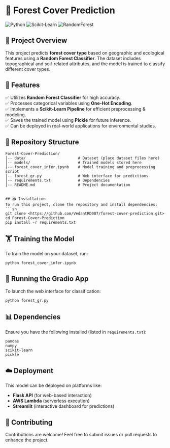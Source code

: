 # 🌳 Forest Cover Prediction

![Python](https://img.shields.io/badge/Python-3.8%2B-blue)
![Scikit-Learn](https://img.shields.io/badge/Scikit--Learn-ML-orange)
![RandomForest](https://img.shields.io/badge/RandomForest-Algorithm-green)


## 📌 Project Overview
This project predicts **forest cover type** based on geographic and ecological features using a **Random Forest Classifier**. The dataset includes topographical and soil-related attributes, and the model is trained to classify different cover types.

## 🚀 Features
✅ Utilizes **Random Forest Classifier** for high accuracy.  
✅ Processes categorical variables using **One-Hot Encoding**.  
✅ Implements a **Scikit-Learn Pipeline** for efficient preprocessing & modeling.  
✅ Saves the trained model using **Pickle** for future inference.  
✅ Can be deployed in real-world applications for environmental studies.  

## 📂 Repository Structure
```
Forest-Cover-Prediction/
│-- data/                       # Dataset (place dataset files here)
│-- models/                     # Trained models stored here
│-- forest_cover_infer.ipynb    # Model training and preprocessing script
│-- forest_gr.py                # Web interface for predictions 
│-- requirements.txt            # Dependencies
│-- README.md                   # Project documentation


## 📥 Installation
To run this project, clone the repository and install dependencies:
```sh
git clone <https://github.com/VedantRD007/forest-cover-prediction.git>
cd Forest-Cover-Prediction
pip install -r requirements.txt
```

## 🏋️ Training the Model
To train the model on your dataset, run:
```sh
python forest_cover_infer.ipynb
```
## 🎨 Running the Gradio App
To launch the web interface for classification:
```sh
python forest_gr.py
```


## 📊 Dependencies
Ensure you have the following installed (listed in `requirements.txt`):
```
pandas
numpy
scikit-learn
pickle
```

## ☁️ Deployment
This model can be deployed on platforms like:
- **Flask API** (for web-based interaction)
- **AWS Lambda** (serverless execution)
- **Streamlit** (interactive dashboard for predictions)

## 🤝 Contributing
Contributions are welcome! Feel free to submit issues or pull requests to enhance the project.


